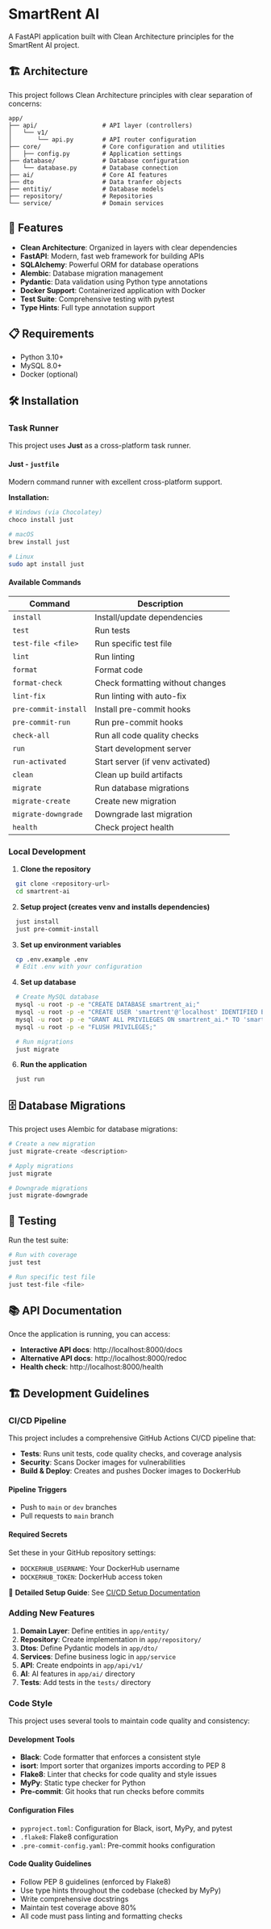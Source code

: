 # SmartRent AI

A FastAPI application built with Clean Architecture principles for the SmartRent AI project.

## 🏗️ Architecture

This project follows Clean Architecture principles with clear separation of concerns:

```
app/
├── api/                  # API layer (controllers)
│   └── v1/
│       └── api.py        # API router configuration
├── core/                 # Core configuration and utilities
│   ├── config.py         # Application settings
├── database/             # Database configuration
│   └── database.py       # Database connection
├── ai/                   # Core AI features
├── dto                   # Data tranfer objects
├── entitiy/              # Database models
├── repository/           # Repositories
└── service/              # Domain services
```

## 🚀 Features

- **Clean Architecture**: Organized in layers with clear dependencies
- **FastAPI**: Modern, fast web framework for building APIs
- **SQLAlchemy**: Powerful ORM for database operations
- **Alembic**: Database migration management
- **Pydantic**: Data validation using Python type annotations
- **Docker Support**: Containerized application with Docker
- **Test Suite**: Comprehensive testing with pytest
- **Type Hints**: Full type annotation support

## 📋 Requirements

- Python 3.10+
- MySQL 8.0+
- Docker (optional)

## 🛠️ Installation

### Task Runner

This project uses **Just** as a cross-platform task runner.

#### **Just** - `justfile`

Modern command runner with excellent cross-platform support.

**Installation:**

```bash
# Windows (via Chocolatey)
choco install just

# macOS
brew install just

# Linux
sudo apt install just
```

#### Available Commands

| Command              | Description                      |
| -------------------- | -------------------------------- |
| `install`            | Install/update dependencies      |
| `test`               | Run tests                        |
| `test-file <file>`   | Run specific test file           |
| `lint`               | Run linting                      |
| `format`             | Format code                      |
| `format-check`       | Check formatting without changes |
| `lint-fix`           | Run linting with auto-fix        |
| `pre-commit-install` | Install pre-commit hooks         |
| `pre-commit-run`     | Run pre-commit hooks             |
| `check-all`          | Run all code quality checks      |
| `run`                | Start development server         |
| `run-activated`      | Start server (if venv activated) |
| `clean`              | Clean up build artifacts         |
| `migrate`            | Run database migrations          |
| `migrate-create`     | Create new migration             |
| `migrate-downgrade`  | Downgrade last migration         |
| `health`             | Check project health             |

### Local Development

1. **Clone the repository**

```bash
  git clone <repository-url>
  cd smartrent-ai
```

2. **Setup project (creates venv and installs dependencies)**

```bash
  just install
  just pre-commit-install
```

3. **Set up environment variables**

```bash
  cp .env.example .env
  # Edit .env with your configuration
```

4. **Set up database**

```bash
  # Create MySQL database
  mysql -u root -p -e "CREATE DATABASE smartrent_ai;"
  mysql -u root -p -e "CREATE USER 'smartrent'@'localhost' IDENTIFIED BY 'password';"
  mysql -u root -p -e "GRANT ALL PRIVILEGES ON smartrent_ai.* TO 'smartrent'@'localhost';"
  mysql -u root -p -e "FLUSH PRIVILEGES;"

  # Run migrations
  just migrate
```

6. **Run the application**

```bash
  just run
```

## 🗄️ Database Migrations

This project uses Alembic for database migrations:

```bash
# Create a new migration
just migrate-create <description>

# Apply migrations
just migrate

# Downgrade migrations
just migrate-downgrade
```

## 🧪 Testing

Run the test suite:

```bash
# Run with coverage
just test

# Run specific test file
just test-file <file>
```

## 📚 API Documentation

Once the application is running, you can access:

- **Interactive API docs**: http://localhost:8000/docs
- **Alternative API docs**: http://localhost:8000/redoc
- **Health check**: http://localhost:8000/health

## 🏗️ Development Guidelines

### CI/CD Pipeline

This project includes a comprehensive GitHub Actions CI/CD pipeline that:

- **Tests**: Runs unit tests, code quality checks, and coverage analysis
- **Security**: Scans Docker images for vulnerabilities
- **Build & Deploy**: Creates and pushes Docker images to DockerHub

#### Pipeline Triggers

- Push to `main` or `dev` branches
- Pull requests to `main` branch

#### Required Secrets

Set these in your GitHub repository settings:

- `DOCKERHUB_USERNAME`: Your DockerHub username
- `DOCKERHUB_TOKEN`: DockerHub access token

📖 **Detailed Setup Guide**: See [CI/CD Setup Documentation](docs/ci-cd-setup.md)

### Adding New Features

1. **Domain Layer**: Define entities in `app/entity/`
2. **Repository**: Create implementation in `app/repository/`
3. **Dtos**: Define Pydantic models in `app/dto/`
4. **Services**: Define business logic in `app/service`
5. **API**: Create endpoints in `app/api/v1/`
6. **AI**: AI features in `app/ai/` directory
7. **Tests**: Add tests in the `tests/` directory

### Code Style

This project uses several tools to maintain code quality and consistency:

#### Development Tools

- **Black**: Code formatter that enforces a consistent style
- **isort**: Import sorter that organizes imports according to PEP 8
- **Flake8**: Linter that checks for code quality and style issues
- **MyPy**: Static type checker for Python
- **Pre-commit**: Git hooks that run checks before commits

#### Configuration Files

- `pyproject.toml`: Configuration for Black, isort, MyPy, and pytest
- `.flake8`: Flake8 configuration
- `.pre-commit-config.yaml`: Pre-commit hooks configuration

#### Code Quality Guidelines

- Follow PEP 8 guidelines (enforced by Flake8)
- Use type hints throughout the codebase (checked by MyPy)
- Write comprehensive docstrings
- Maintain test coverage above 80%
- All code must pass linting and formatting checks
